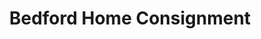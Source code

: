 ---
title: "Bedford Home Consignment"
url: /bedford/bedford-home-consignment/
shop: Gebrauchtwaren
---